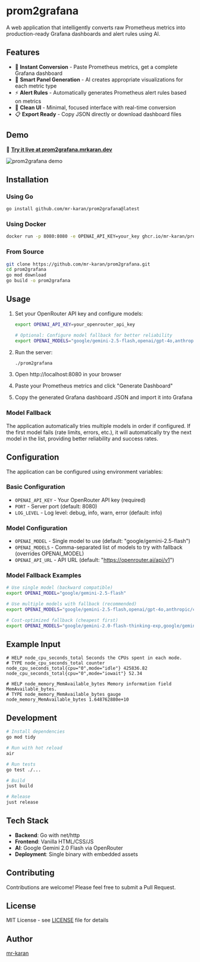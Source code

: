 # prom2grafana

A web application that intelligently converts raw Prometheus metrics into production-ready Grafana dashboards and alert rules using AI.

## Features

- 🚀 **Instant Conversion** - Paste Prometheus metrics, get a complete Grafana dashboard
- 🎯 **Smart Panel Generation** - AI creates appropriate visualizations for each metric type
- ⚡ **Alert Rules** - Automatically generates Prometheus alert rules based on metrics
- 🎨 **Clean UI** - Minimal, focused interface with real-time conversion
- 📋 **Export Ready** - Copy JSON directly or download dashboard files

## Demo

🚀 **[Try it live at prom2grafana.mrkaran.dev](https://prom2grafana.mrkaran.dev/)**

![prom2grafana demo](demo.gif)

## Installation

### Using Go

```bash
go install github.com/mr-karan/prom2grafana@latest
```

### Using Docker

```bash
docker run -p 8080:8080 -e OPENAI_API_KEY=your_key ghcr.io/mr-karan/prom2grafana
```

### From Source

```bash
git clone https://github.com/mr-karan/prom2grafana.git
cd prom2grafana
go mod download
go build -o prom2grafana
```

## Usage

1. Set your OpenRouter API key and configure models:
   ```bash
   export OPENAI_API_KEY=your_openrouter_api_key
   
   # Optional: Configure model fallback for better reliability
   export OPENAI_MODELS="google/gemini-2.5-flash,openai/gpt-4o,anthropic/claude-3-5-sonnet"
   ```

2. Run the server:
   ```bash
   ./prom2grafana
   ```

3. Open http://localhost:8080 in your browser

4. Paste your Prometheus metrics and click "Generate Dashboard"

5. Copy the generated Grafana dashboard JSON and import it into Grafana

### Model Fallback
The application automatically tries multiple models in order if configured. If the first model fails (rate limits, errors, etc.), it will automatically try the next model in the list, providing better reliability and success rates.

## Configuration

The application can be configured using environment variables:

### Basic Configuration
- `OPENAI_API_KEY` - Your OpenRouter API key (required)
- `PORT` - Server port (default: 8080)
- `LOG_LEVEL` - Log level: debug, info, warn, error (default: info)

### Model Configuration
- `OPENAI_MODEL` - Single model to use (default: "google/gemini-2.5-flash")
- `OPENAI_MODELS` - Comma-separated list of models to try with fallback (overrides OPENAI_MODEL)
- `OPENAI_API_URL` - API URL (default: "https://openrouter.ai/api/v1")

### Model Fallback Examples
```bash
# Use single model (backward compatible)
export OPENAI_MODEL="google/gemini-2.5-flash"

# Use multiple models with fallback (recommended)
export OPENAI_MODELS="google/gemini-2.5-flash,openai/gpt-4o,anthropic/claude-3-5-sonnet"

# Cost-optimized fallback (cheapest first)
export OPENAI_MODELS="google/gemini-2.0-flash-thinking-exp,google/gemini-2.5-flash,openai/gpt-4o-mini"
```

## Example Input

```
# HELP node_cpu_seconds_total Seconds the CPUs spent in each mode.
# TYPE node_cpu_seconds_total counter
node_cpu_seconds_total{cpu="0",mode="idle"} 425836.82
node_cpu_seconds_total{cpu="0",mode="iowait"} 52.34

# HELP node_memory_MemAvailable_bytes Memory information field MemAvailable_bytes.
# TYPE node_memory_MemAvailable_bytes gauge
node_memory_MemAvailable_bytes 1.648762880e+10
```

## Development

```bash
# Install dependencies
go mod tidy

# Run with hot reload
air

# Run tests
go test ./...

# Build
just build

# Release
just release
```

## Tech Stack

- **Backend**: Go with net/http
- **Frontend**: Vanilla HTML/CSS/JS
- **AI**: Google Gemini 2.0 Flash via OpenRouter
- **Deployment**: Single binary with embedded assets

## Contributing

Contributions are welcome! Please feel free to submit a Pull Request.

## License

MIT License - see [LICENSE](LICENSE) file for details

## Author

[mr-karan](https://github.com/mr-karan)